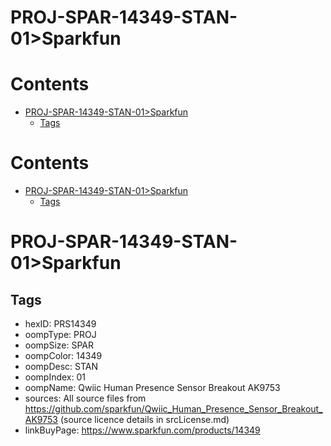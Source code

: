 
PROJ-SPAR-14349-STAN-01>Sparkfun
================================

Contents
========

* [PROJ-SPAR-14349-STAN-01>Sparkfun](#proj-spar-14349-stan-01sparkfun)
	* [Tags](#tags)

Contents
========

* [PROJ-SPAR-14349-STAN-01>Sparkfun](#proj-spar-14349-stan-01sparkfun)
	* [Tags](#tags)

# PROJ-SPAR-14349-STAN-01>Sparkfun

## Tags

- hexID: PRS14349
- oompType: PROJ
- oompSize: SPAR
- oompColor: 14349
- oompDesc: STAN
- oompIndex: 01
- oompName: Qwiic Human Presence Sensor Breakout AK9753
- sources: All source files from https://github.com/sparkfun/Qwiic_Human_Presence_Sensor_Breakout_AK9753 (source licence details in srcLicense.md)
- linkBuyPage: https://www.sparkfun.com/products/14349
